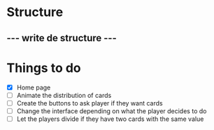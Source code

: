 # Structure
## --- write de structure ---

# Things to do
- [x] Home page
- [ ] Animate the distribution of cards
- [ ] Create the buttons to ask player if they want cards
- [ ] Change the interface depending on what the player decides to do
- [ ] Let the players divide if they have two cards with the same value